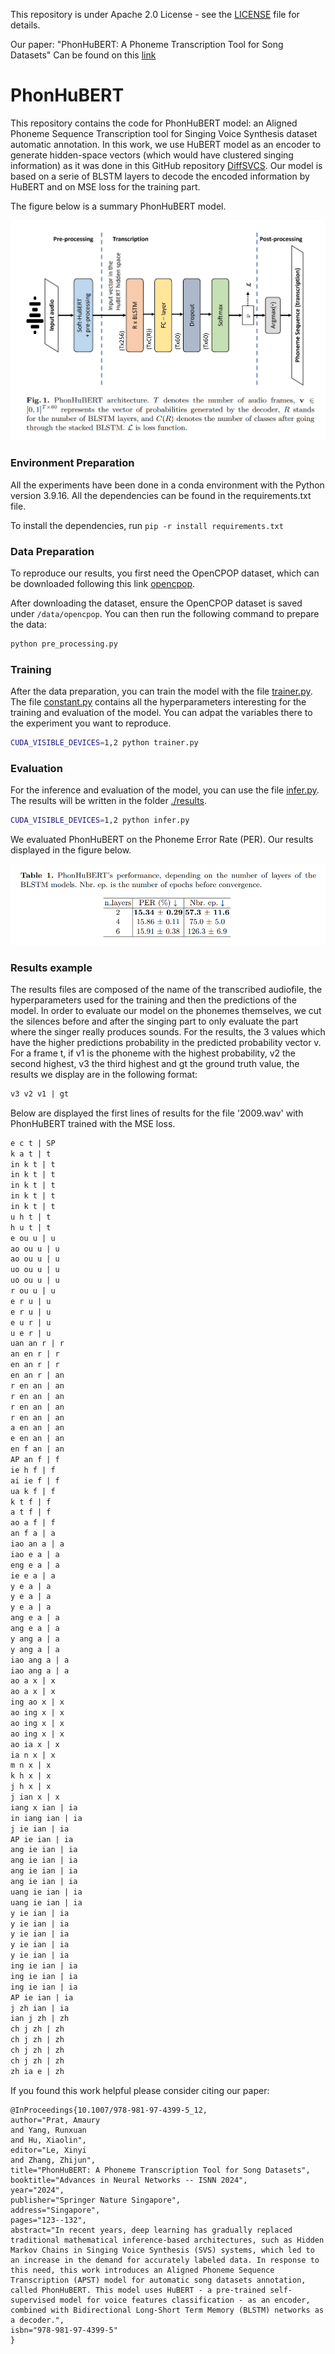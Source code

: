 This repository is under Apache 2.0 License - see the [LICENSE](LICENSE) file for details.

Our paper: "PhonHuBERT: A Phoneme Transcription Tool for Song Datasets" 
Can be found on this [link](https://link.springer.com/chapter/10.1007/978-981-97-4399-5_12)

# PhonHuBERT
This repository contains the code for PhonHuBERT model: an Aligned Phoneme Sequence Transcription tool for Singing Voice Synthesis dataset automatic annotation.
In this work, we use HuBERT model as an encoder to generate hidden-space vectors (which would have clustered singing information) as it was done in this GitHub repository [DiffSVCS](https://github.com/prophesier/diff-svc). Our model is based on a serie of BLSTM layers to decode the encoded information by HuBERT and on MSE loss for the training part.

The figure below is a summary PhonHuBERT model.

![PhonHuBERT](https://github.com/Amaus-p/PhonHuBERT/blob/main/PhonHuBERT_and_legend.png?raw=true)

### Environment Preparation
All the experiments have been done in a conda environment with the Python version 3.9.16. All the dependencies can be found in the requirements.txt file.

To install the dependencies, run `pip -r install requirements.txt`

### Data Preparation

To reproduce our results, you first need the OpenCPOP dataset, which can be downloaded following this link [opencpop](https://wenet.org.cn/opencpop/download/).

After downloading the dataset, ensure the OpenCPOP dataset is saved under `/data/opencpop`. You can then run the following command to prepare the data:

```bash
python pre_processing.py
```

### Training

After the data preparation, you can train the model with the file [trainer.py](trainer.py). The file [constant.py](./utils/constants.py) contains all the hyperparameters interesting for the training and evaluation of the model. You can adpat the variables there to the experiment you want to reproduce.

```bash
CUDA_VISIBLE_DEVICES=1,2 python trainer.py
```

### Evaluation

For the inference and evaluation of the model, you can use the file [infer.py](infer.py). The results will be written in the folder [./results](./results).

```bash
CUDA_VISIBLE_DEVICES=1,2 python infer.py
```

We evaluated PhonHuBERT on the Phoneme Error Rate (PER). Our results displayed in the figure below.

![Results PhonHuBERT](https://github.com/Amaus-p/PhonHuBERT/blob/main/results_phonhubert.png?raw=true)

### Results example

The results files are composed of the name of the transcribed audiofile, the hyperparameters used for the training and then the predictions of the model. 
In order to evaluate our model on the phonemes themselves, we cut the silences before and after the singing part to only evaluate the part where the singer really produces sounds. 
For the results, the 3 values which have the higher predictions probability in the predicted probability vector v. For a frame t, if v1 is the phoneme with the highest probability, v2 the second highest, v3 the third highest and gt the ground truth value, the results we display are in the following format:

```txt
v3 v2 v1 | gt
```

Below are displayed the first lines of results for the file '2009.wav' with PhonHuBERT trained with the MSE loss.

```txt
e c t | SP
k a t | t
in k t | t
in k t | t
in k t | t
in k t | t
in k t | t
u h t | t
h u t | t
e ou u | u
ao ou u | u
ao ou u | u
uo ou u | u
uo ou u | u
r ou u | u
e r u | u
e r u | u
e u r | u
u e r | u
uan an r | r
an en r | r
en an r | r
en an r | an
r en an | an
r en an | an
r en an | an
r en an | an
a en an | an
e en an | an
en f an | an
AP an f | f
ie h f | f
ai ie f | f
ua k f | f
k t f | f
a t f | f
ao a f | f
an f a | a
iao an a | a
iao e a | a
eng e a | a
ie e a | a
y e a | a
y e a | a
y e a | a
ang e a | a
ang e a | a
y ang a | a
y ang a | a
iao ang a | a
iao ang a | a
ao a x | x
ao a x | x
ing ao x | x
ao ing x | x
ao ing x | x
ao ing x | x
ao ia x | x
ia n x | x
m n x | x
k h x | x
j h x | x
j ian x | x
iang x ian | ia
in iang ian | ia
j ie ian | ia
AP ie ian | ia
ang ie ian | ia
ang ie ian | ia
ang ie ian | ia
ang ie ian | ia
uang ie ian | ia
uang ie ian | ia
y ie ian | ia
y ie ian | ia
y ie ian | ia
y ie ian | ia
y ie ian | ia
ing ie ian | ia
ing ie ian | ia
ing ie ian | ia
AP ie ian | ia
j zh ian | ia
ian j zh | zh
ch j zh | zh
ch j zh | zh
ch j zh | zh
ch j zh | zh
zh ia e | zh
```

If you found this work helpful please consider citing our paper:

```
@InProceedings{10.1007/978-981-97-4399-5_12,
author="Prat, Amaury
and Yang, Runxuan
and Hu, Xiaolin",
editor="Le, Xinyi
and Zhang, Zhijun",
title="PhonHuBERT: A Phoneme Transcription Tool for Song Datasets",
booktitle="Advances in Neural Networks -- ISNN 2024",
year="2024",
publisher="Springer Nature Singapore",
address="Singapore",
pages="123--132",
abstract="In recent years, deep learning has gradually replaced traditional mathematical inference-based architectures, such as Hidden Markov Chains in Singing Voice Synthesis (SVS) systems, which led to an increase in the demand for accurately labeled data. In response to this need, this work introduces an Aligned Phoneme Sequence Transcription (APST) model for automatic song datasets annotation, called PhonHuBERT. This model uses HuBERT - a pre-trained self-supervised model for voice features classification - as an encoder, combined with Bidirectional Long-Short Term Memory (BLSTM) networks as a decoder.",
isbn="978-981-97-4399-5"
}
```







